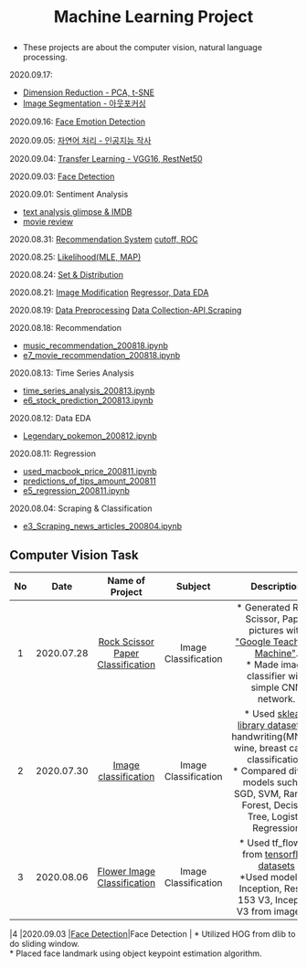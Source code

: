 # <p align="center"> Machine Learning Project </p>

- These projects are about the computer vision, natural language processing.


2020.09.17: 
- [Dimension Reduction - PCA, t-SNE](https://github.com/yooonjiwon/Aiffel/blob/master/practice/dimension_reduction_200917.ipynb)
- [Image Segmentation - 아웃포커싱](https://github.com/yooonjiwon/Aiffel/blob/master/exploration/e14_image_segmentation_200917.ipynb)

2020.09.16: [Face Emotion Detection](https://github.com/yooonjiwon/Aiffel/tree/master/exploration/e12_face2emoji)

2020.09.05: [자연어 처리 - 인공지능 작사](https://github.com/yooonjiwon/Aiffel/blob/master/exploration/e11_songwriter_200908.ipynb)

2020.09.04: [Transfer Learning - VGG16, RestNet50](https://github.com/yooonjiwon/Aiffel/blob/master/practice/vgg16_resnet50_200904.ipynb)

2020.09.03: [Face Detection](https://github.com/yooonjiwon/Aiffel/blob/master/exploration/e10_sticker_200903.ipynb)

2020.09.01: Sentiment Analysis
- [text analysis glimpse & IMDB](https://github.com/yooonjiwon/Aiffel/blob/master/practice/Sentimental_analysis_200901.ipynb)
- [movie review](https://github.com/yooonjiwon/Aiffel/blob/master/exploration/e9_movie_review_sentiment_200901.ipynb)

2020.08.31: 
[Recommendation System](https://github.com/yooonjiwon/Aiffel/blob/master/practice/recomm_system_200831.ipynb)
[cutoff, ROC](https://github.com/yooonjiwon/Aiffel/blob/master/practice/ROC_200831.ipynb)

2020.08.25: [Likelihood(MLE, MAP)](https://github.com/yooonjiwon/Aiffel/blob/master/practice/Likelihood_200825.ipynb)

2020.08.24: [Set & Distribution](https://github.com/yooonjiwon/Aiffel/blob/master/practice/Probability_200824.ipynb)


2020.08.21: 
[Image Modification](https://github.com/yooonjiwon/Aiffel/blob/master/practice/image_modification_200821.ipynb)
[Regressor, Data EDA](https://github.com/yooonjiwon/Aiffel/blob/master/exploration/e8_house_prediction_200820.ipynb)


2020.08.19: 
[Data Preprocessing](https://github.com/yooonjiwon/Aiffel/blob/master/practice/trade_preprocessing_200819.ipynb)
[Data Collection-API,Scraping](https://github.com/yooonjiwon/Aiffel/blob/master/practice/collecting_data_200819.ipynb)


2020.08.18: Recommendation
- [music_recommendation_200818.ipynb](https://github.com/yooonjiwon/Aiffel/blob/master/practice/music_recommendation_200818.ipynb)
- [e7_movie_recommendation_200818.ipynb](https://github.com/yooonjiwon/Aiffel/blob/master/exploration/e7_movie_recommendation_200818.ipynb)


2020.08.13: Time Series Analysis
- [time_series_analysis_200813.ipynb](https://github.com/yooonjiwon/Aiffel/blob/master/practice/time_series_analysis_200813.ipynb)
- [e6_stock_prediction_200813.ipynb](https://github.com/yooonjiwon/Aiffel/blob/master/exploration/e6_stock_prediction_200813.ipynb)


2020.08.12: Data EDA
- [Legendary_pokemon_200812.ipynb](https://github.com/yooonjiwon/Aiffel/blob/master/practice/Legendary_pokemon_200812.ipynb)


2020.08.11: Regression
- [used_macbook_price_200811.ipynb](https://github.com/yooonjiwon/Aiffel/blob/master/practice/used_macbook_price_200811.ipynb)
- [predictions_of_tips_amount_200811](https://github.com/yooonjiwon/Aiffel/blob/master/practice/predictions_of_tips_amount_200811.ipynb)
- [e5_regression_200811.ipynb](https://github.com/yooonjiwon/Aiffel/blob/master/exploration/e5_regression_200811.ipynb)

2020.08.04: Scraping & Classification
- [e3_Scraping_news_articles_200804.ipynb](https://github.com/yooonjiwon/Aiffel/blob/master/exploration/e3_Scraping_news_articles_200804.ipynb) 

## Computer Vision Task

|No	|Date	| Name of Project	| Subject	| Description	|
| :---: | :---:	| :---:	| :---:	| :---:	|
|1	|2020.07.28	|[Rock Scissor Paper Classification](https://github.com/yooonjiwon/Aiffel/blob/master/exploration/e1_Rock_Scissor_Paper_200728.ipynb) | Image Classification | * Generated Rock, Scissor, Paper pictures with ["Google Teachable Machine"](https://teachablemachine.withgoogle.com/).<br> * Made image classifier with simple CNN network. |
|2	|2020.07.30	|[Image classification](https://github.com/yooonjiwon/Aiffel/blob/master/exploration/e2_Image_classification_200730.ipynb) | Image Classification | * Used [sklearn library datasets](https://scikit-learn.org/stable/modules/classes.html#module-sklearn.datasets) of handwriting(MNIST), wine, breast cancer classification. <br>* Compared diverse models such as SGD, SVM, Random Forest, Decision Tree, Logistic Regression |
|3	|2020.08.06	|[Flower Image Classification](https://github.com/yooonjiwon/Aiffel/blob/master/exploration/e4_flower_image_classification_200806.ipynb)| Image Classification	|* Used tf_flowers from  [tensorflow datasets](https://www.tensorflow.org/datasets) <br> *Used models of Inception, Resnet 153 V3, Inception V3 from imagenet. |

|4	|2020.09.03	|[Face Detection](https://github.com/yooonjiwon/Aiffel/blob/master/exploration/e10_sticker_200903.ipynb)|Face Detection	| * Utilized HOG from dlib to do sliding window.<br> * Placed face landmark using object keypoint estimation algorithm.


